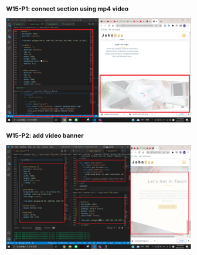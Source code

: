 ### W15-P1: connect section using mp4 video
![](./p1.png)


### W15-P2: add video banner
![](./p2.png)